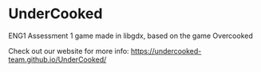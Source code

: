# UnderCooked
ENG1 Assessment 1 game made in libgdx, based on the game Overcooked

Check out our website for more info:
https://undercooked-team.github.io/UnderCooked/

